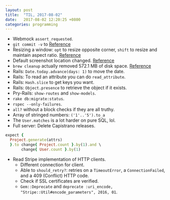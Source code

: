 ```yaml
---
layout: post
title:  "TIL, 2017-08-02"
date:   2017-08-02 12:20:25 +0800
categories: programming
---
```


- Webmock `assert_requested`.
- `git commit -v` to [Reference](https://github.com/jbranchaud/til/blob/master/git/verbose-commit-message.md)
- Resizing a window: `opt` to resize opposite corner, `shift` to resize and maintain aspect ratio. [Reference](https://github.com/jbranchaud/til/blob/master/mac/resizing-both-corners-of-a-window.md)
- Default screenshot location changed. [Reference](https://github.com/jbranchaud/til/blob/master/mac/default-screenshot-location.md)
- `brew cleanup` actually removed 572.1 MB of disk space. [Reference](https://github.com/jbranchaud/til/blob/master/mac/clean-up-old-homebrew-files.md)
- Rails: `Date.today.advance(days: 1)` to move the date.
- Rails: To read an attribute you can do `read_attribute`.
- Rails: `Hash.slice` to get keys you want.
- Rails: `Object.presence` to retrieve the object if it exists.
- Pry-Rails: `show-routes` and `show-models`.
- `rake db:migrate:status`.
- `rspec --only-failures`.
- `all?` without a block checks if they are all truthy.
- Array of stringed numbers: `('1'..'5').to_a`
- The `User.matches` is a lot harder on pure SQL, lol.
- Full server: Delete Capistrano releases.

``` ruby
expect {
  Project.generate(attrs)
  }.to change{ Project.count }.by(1).and \
       change{ User.count }.by(1)
```

- Read Stripe implementation of HTTP clients.
  - Different connection for client.
  - Able to `should_retry?`: retries on a `TimeoutError`, a `ConnectionFailed`, and a 409 (Conflict) HTTP code.
  - Check if SSL certificates are verified.
  - `Gem::Deprecate` and `deprecate :uri_encode, "Stripe::Util#encode_parameters", 2016, 01`.
